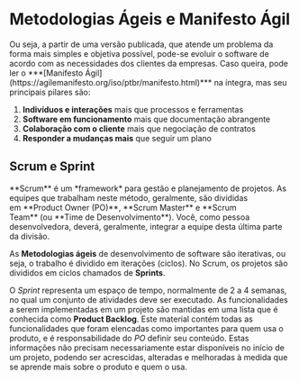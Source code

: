 # Metodologias Ágeis e Manifesto Ágil

<p>Ou seja, a partir de uma versão publicada, que atende um problema da forma mais simples e objetiva possível, pode-se evoluir o software de acordo com as necessidades dos clientes da empresas. Caso queira, pode ler o ***[Manifesto Ágil](https://agilemanifesto.org/iso/ptbr/manifesto.html)*** na íntegra, mas seu principais pilares são:

1. **Indivíduos e interações** mais que processos e ferramentas
2. **Software em funcionamento** mais que documentação abrangente
3. **Colaboração com o cliente** mais que negociação de contratos
4. **Responder a mudanças mais** que seguir um plano</p>


## Scrum e Sprint
<p>**Scrum** é um *framework* para gestão e planejamento de projetos. As equipes que trabalham neste método, geralmente, são divididas em **Product Owner (PO)**, **Scrum Master** e **Scrum Team** (ou **Time de Desenvolvimento**). Você, como pessoa desenvolvedora, deverá, geralmente, integrar a equipe desta última parte da divisão.

As **Metodologias ágeis** de desenvolvimento de software são iterativas, ou seja, o trabalho é dividido em iterações (ciclos). No Scrum, os projetos são divididos em ciclos chamados de **Sprints**.

O *Sprint* representa um espaço de tempo, normalmente de 2 a 4 semanas, no qual um conjunto de atividades deve ser executado. As funcionalidades a serem implementadas em um projeto são mantidas em uma lista que é conhecida como **Product Backlog**. Este material contém todas as funcionalidades que foram elencadas como importantes para quem usa o produto, e é responsabilidade do *PO* definir seu conteúdo. Estas informações não precisam necessariamente estar disponíveis no início de um projeto, podendo ser acrescidas, alteradas e melhoradas à medida que se aprende mais sobre o produto e quem o usa.</p>
